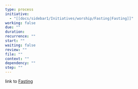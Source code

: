 ```yaml
---
type: process
initiative:
  - "[[docs/sidebar1/Initiatives/worship/Fasting|Fasting]]"
working: false
due: ""
duration: 
recurrence: ""
start: ""
waiting: false
review: ""
file: ""
context: ""
dependency: ""
step: ""
---
```


link to [Fasting](docs/sidebar1/Initiatives/worship/Fasting.md)
